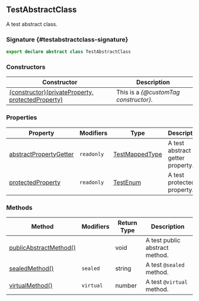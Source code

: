 ## TestAbstractClass

A test abstract class.

### Signature {#testabstractclass-signature}

```typescript
export declare abstract class TestAbstractClass
```

### Constructors

| Constructor | Description |
| - | - |
| [(constructor)(privateProperty, protectedProperty)](docs/test-suite-a/testabstractclass-_constructor_-constructor) | This is a _{@customTag constructor}_. |

### Properties

| Property | Modifiers | Type | Description |
| - | - | - | - |
| [abstractPropertyGetter](docs/test-suite-a/testabstractclass-abstractpropertygetter-property) | `readonly` | [TestMappedType](docs/test-suite-a/testmappedtype-typealias) | A test abstract getter property. |
| [protectedProperty](docs/test-suite-a/testabstractclass-protectedproperty-property) | `readonly` | [TestEnum](docs/test-suite-a/testenum-enum) | A test protected property. |

### Methods

| Method | Modifiers | Return Type | Description |
| - | - | - | - |
| [publicAbstractMethod()](docs/test-suite-a/testabstractclass-publicabstractmethod-method) |  | void | A test public abstract method. |
| [sealedMethod()](docs/test-suite-a/testabstractclass-sealedmethod-method) | `sealed` | string | A test `@sealed` method. |
| [virtualMethod()](docs/test-suite-a/testabstractclass-virtualmethod-method) | `virtual` | number | A test `@virtual` method. |
